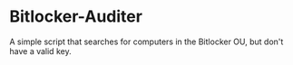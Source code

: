 # Bitlocker-Auditer
A simple script that searches for computers in the Bitlocker OU, but don't have a valid key.
